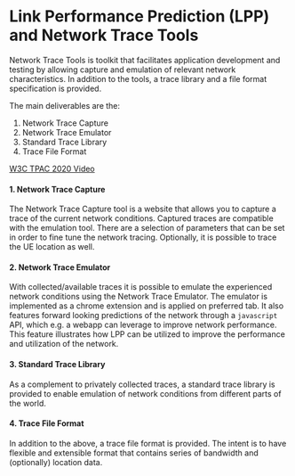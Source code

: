 # Link Performance Prediction (LPP) and Network Trace Tools

Network Trace Tools is toolkit that facilitates application development and testing by allowing capture and emulation of relevant network characteristics. In addition to the tools, a trace library and a file format specification is provided.

The main deliverables are the:
 
1. Network Trace Capture
2. Network Trace Emulator
3. Standard Trace Library 
4. Trace File Format

[W3C TPAC 2020 Video](https://www.w3.org/2020/10/TPAC/wn-lpp.html)

#### 1. Network Trace Capture
The Network Trace Capture tool is a website that allows you to capture a trace of the current network conditions. Captured traces are compatible with the emulation tool. There are a selection of parameters that can be set in order to fine tune the network tracing. Optionally, it is possible to trace the UE location as well.

#### 2. Network Trace Emulator
With collected/available traces it is possible to emulate the experienced network conditions using the Network Trace Emulator. The emulator is  implemented as a chrome extension and is applied on preferred tab. It also features forward looking predictions of the network through a `javascript` API, which e.g. a webapp can leverage to improve network performance. This feature illustrates how LPP can be utilized to improve the performance and utilization of the network.

#### 3. Standard Trace Library
As a complement to privately collected traces, a standard trace library is provided to enable emulation of network conditions from different parts of the world.

#### 4. Trace File Format
In addition to the above, a trace file format is provided. The intent is to have flexible and extensible format that contains series of bandwidth and (optionally) location data.

